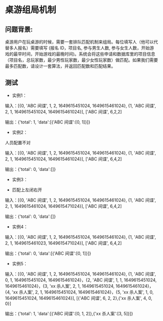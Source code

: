# 桌游组局机制

## 问题背景:
桌游用户在玩桌游的时候，需要一套排队匹配机制来组局。每位填写人（他可以代替多人报名）需要填写 (报名 ID，项目名, 参与男生人数, 参与女生人数，开始游戏的最早时间，开始游戏的最晚时间)。系统会将这些申请和数据库里的项目信息（项目名，总玩家数，最少男性玩家数，最少女性玩家数）做匹配。如果我们需要最多匹配数，请设计一套算法，并返回匹配数和匹配结果。

## 测试
- 实例1：

输入：[{0, 'ABC 间谍', 1, 2, 1649615451024, 1649615461024}, {1, 'ABC 间谍', 2, 1, 1649615451024, 1649615461024}],
      ['ABC 间谍', 6,2,2]
      
输出：{'total': 1, 'data':[{'ABC 间谍':[0, 1]}]}

- 实例2：

人员配置不对

输入：[{0, 'ABC 间谍', 1, 2, 1649615451024, 1649615461024}, {1, 'ABC 间谍', 2, 1, 1649615451024, 1649615461024}],
      ['ABC 间谍', 6,4,2]
      
输出：{'total': 0, 'data':[]}

- 实例3：

* 匹配上左闭右开

输入：[{0, 'ABC 间谍', 1, 2, 1649615451024, 1649615461024}, {1, 'ABC 间谍', 2, 1, 1649615461024, 1649615471024}],
      ['ABC 间谍', 6,4,2]
      
输出：{'total': 0, 'data':[]}

- 实例4：

输入：[{0, 'ABC 间谍', 1, 2, 1649615451024, 1649615461024}, {1, 'ABC 间谍', 2, 1, 1649615461023, 1649615471024}],
      ['ABC 间谍', 6,4,2]
      
输出：{'total': 0, 'data':[{'ABC 间谍':[0, 1]}]}

- 实例5：

输入：[{0, 'ABC 间谍', 1, 2, 1649615451024, 1649615461024}, {1, 'ABC 间谍', 0, 1, 1649615451024, 1649615461024}，{2, 'ABC 间谍', 1, 1, 1649615451024, 1649615461024}，{3, 'xx 杀人案', 2, 1, 1649615451024, 1649615461024}，{4, 'xx 杀人案', 2, 1, 1649615451024, 1649615461024}，{5, 'xx 杀人案', 1, 0, 1649615451024, 1649615461024}],
      [{'ABC 间谍', 6, 2, 2},{'xx 杀人案', 4, 0, 0}]
      
输出：{'total': 1, 'data':[{'ABC 间谍':[0, 1, 2]},{'xx 杀人案':[3, 5]}]}
